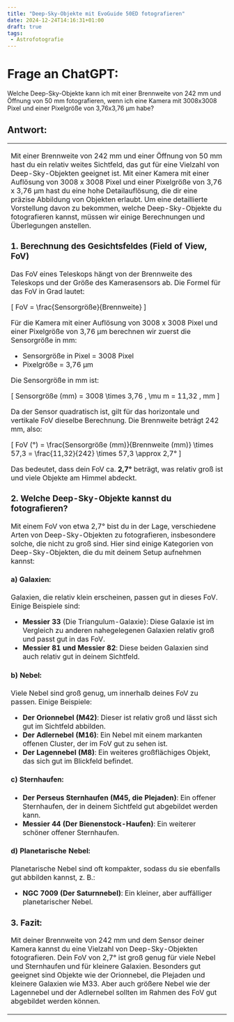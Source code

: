```yaml
---
title: "Deep-Sky-Objekte mit EvoGuide 50ED fotografieren"
date: 2024-12-24T14:16:31+01:00
draft: true
tags:
 - Astrofotografie
---
```


# Frage an ChatGPT:

Welche Deep-Sky-Objekte kann ich mit einer Brennweite von 242 mm und Öffnung von 50 mm fotografieren, wenn ich eine Kamera mit 3008x3008 Pixel und einer Pixelgröße von 3,76x3,76 µm habe? 

## Antwort:

<table><tr><td>

Mit einer Brennweite von 242 mm und einer Öffnung von 50 mm hast du ein relativ weites Sichtfeld, das gut für eine Vielzahl von Deep-Sky-Objekten geeignet ist. Mit einer Kamera mit einer Auflösung von 3008 x 3008 Pixel und einer Pixelgröße von 3,76 x 3,76 µm hast du eine hohe Detailauflösung, die dir eine präzise Abbildung von Objekten erlaubt. Um eine detaillierte Vorstellung davon zu bekommen, welche Deep-Sky-Objekte du fotografieren kannst, müssen wir einige Berechnungen und Überlegungen anstellen.

### 1. **Berechnung des Gesichtsfeldes (Field of View, FoV)**

Das FoV eines Teleskops hängt von der Brennweite des Teleskops und der Größe des Kamerasensors ab. Die Formel für das FoV in Grad lautet:

\[
FoV = \frac{Sensorgröße}{Brennweite}
\]

Für die Kamera mit einer Auflösung von 3008 x 3008 Pixel und einer Pixelgröße von 3,76 µm berechnen wir zuerst die Sensorgröße in mm:

- Sensorgröße in Pixel = 3008 Pixel
- Pixelgröße = 3,76 µm

Die Sensorgröße in mm ist:

\[
Sensorgröße (mm) = 3008 \times 3,76 \, \mu m = 11,32 \, mm
\]

Da der Sensor quadratisch ist, gilt für das horizontale und vertikale FoV dieselbe Berechnung. Die Brennweite beträgt 242 mm, also:

\[
FoV (°) = \frac{Sensorgröße (mm)}{Brennweite (mm)} \times 57,3 = \frac{11,32}{242} \times 57,3 \approx 2,7°
\]

Das bedeutet, dass dein FoV ca. **2,7°** beträgt, was relativ groß ist und viele Objekte am Himmel abdeckt.

### 2. **Welche Deep-Sky-Objekte kannst du fotografieren?**

Mit einem FoV von etwa 2,7° bist du in der Lage, verschiedene Arten von Deep-Sky-Objekten zu fotografieren, insbesondere solche, die nicht zu groß sind. Hier sind einige Kategorien von Deep-Sky-Objekten, die du mit deinem Setup aufnehmen kannst:

#### **a) Galaxien:**
Galaxien, die relativ klein erscheinen, passen gut in dieses FoV. Einige Beispiele sind:
- **Messier 33** (Die Triangulum-Galaxie): Diese Galaxie ist im Vergleich zu anderen nahegelegenen Galaxien relativ groß und passt gut in das FoV.
- **Messier 81 und Messier 82**: Diese beiden Galaxien sind auch relativ gut in deinem Sichtfeld.
  
#### **b) Nebel:**
Viele Nebel sind groß genug, um innerhalb deines FoV zu passen. Einige Beispiele:
- **Der Orionnebel (M42)**: Dieser ist relativ groß und lässt sich gut im Sichtfeld abbilden.
- **Der Adlernebel (M16)**: Ein Nebel mit einem markanten offenen Cluster, der im FoV gut zu sehen ist.
- **Der Lagennebel (M8)**: Ein weiteres großflächiges Objekt, das sich gut im Blickfeld befindet.

#### **c) Sternhaufen:**
- **Der Perseus Sternhaufen (M45, die Plejaden)**: Ein offener Sternhaufen, der in deinem Sichtfeld gut abgebildet werden kann.
- **Messier 44 (Der Bienenstock-Haufen)**: Ein weiterer schöner offener Sternhaufen.

#### **d) Planetarische Nebel:**
Planetarische Nebel sind oft kompakter, sodass du sie ebenfalls gut abbilden kannst, z. B.:
- **NGC 7009 (Der Saturnnebel)**: Ein kleiner, aber auffälliger planetarischer Nebel.

### 3. **Fazit:**

Mit deiner Brennweite von 242 mm und dem Sensor deiner Kamera kannst du eine Vielzahl von Deep-Sky-Objekten fotografieren. Dein FoV von 2,7° ist groß genug für viele Nebel und Sternhaufen und für kleinere Galaxien. Besonders gut geeignet sind Objekte wie der Orionnebel, die Plejaden und kleinere Galaxien wie M33. Aber auch größere Nebel wie der Lagennebel und der Adlernebel sollten im Rahmen des FoV gut abgebildet werden können.
</td></tr></table>

